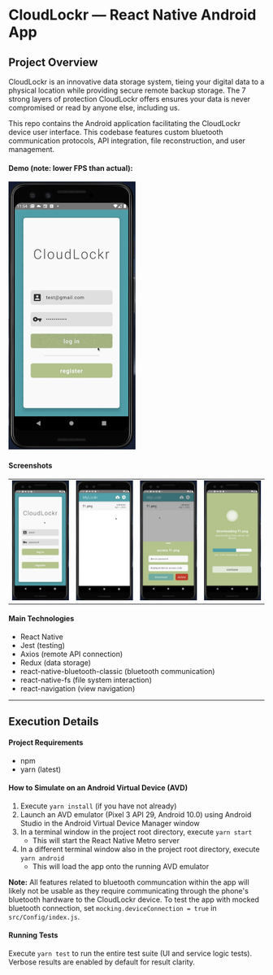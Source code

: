 # CloudLockr — React Native Android App

## Project Overview

CloudLockr is an innovative data storage system, tieing your digital data to a physical location while providing secure remote backup storage. The 7 strong layers of protection CloudLockr offers ensures your data is never compromised or read by anyone else, including us.

This repo contains the Android application facilitating the CloudLockr device user interface. This codebase features custom bluetooth communication protocols, API integration, file reconstruction, and user management.

#### Demo (note: lower FPS than actual):

<img src="./.docs/demo.gif" width="250">

#### Screenshots

|                                 |                                 |                                 |                                 |
| :-----------------------------: | :-----------------------------: | :-----------------------------: | :-----------------------------: |
| ![Screenshot 1](./.docs/s1.png) | ![Screenshot 2](./.docs/s2.png) | ![Screenshot 3](./.docs/s3.png) | ![Screenshot 4](./.docs/s4.png) |

#### Main Technologies

- React Native
- Jest (testing)
- Axios (remote API connection)
- Redux (data storage)
- react-native-bluetooth-classic (bluetooth communication)
- react-native-fs (file system interaction)
- react-navigation (view navigation)

---

## Execution Details

#### Project Requirements

- npm
- yarn (latest)

#### How to Simulate on an Android Virtual Device (AVD)

1. Execute `yarn install` (if you have not already)
2. Launch an AVD emulator (Pixel 3 API 29, Android 10.0) using Android Studio in the Android Virtual Device Manager window
3. In a terminal window in the project root directory, execute `yarn start`
   - This will start the React Native Metro server
4. In a different terminal window also in the project root directory, execute `yarn android`
   - This will load the app onto the running AVD emulator

**Note:** All features related to bluetooth communcation within the app will likely not be usable as they require communicating through the phone's bluetooth hardware to the CloudLockr device. To test the app with mocked bluetooth connection, set `mocking.deviceConnection = true` in `src/Config/index.js`.

#### Running Tests

Execute `yarn test` to run the entire test suite (UI and service logic tests). Verbose results are enabled by default for result clarity.
